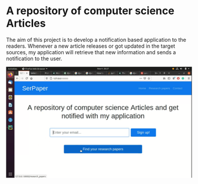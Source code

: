 # A repository of computer science Articles 


The aim of this project is to develop a notification based application to the readers. Whenever a new article releases or got
updated in the target sources, my application will retrieve that new information and sends a notification to the user. 


[![Watch the video](gitmedia/image.png)](https://youtu.be/-u9xoeBh8c4)